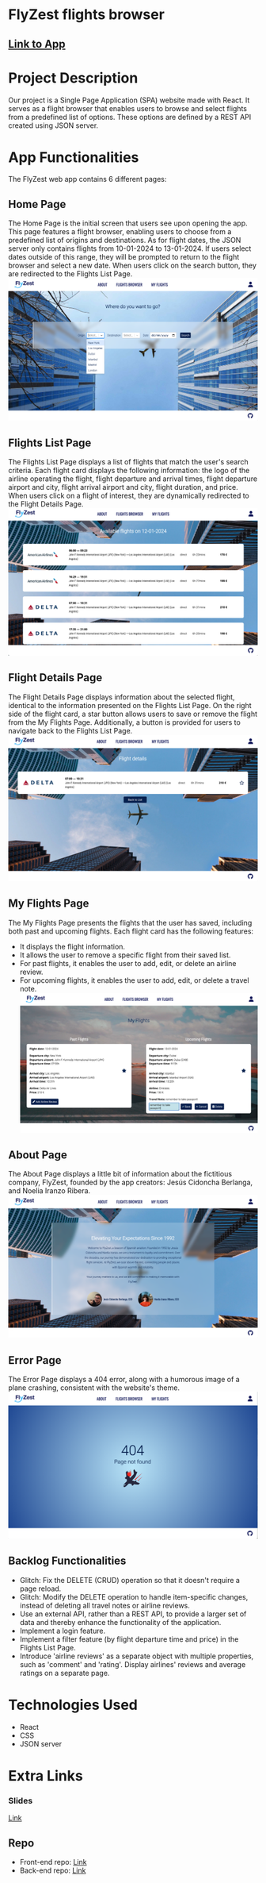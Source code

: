 #  FlyZest flights browser

## [Link to App ](https://flyzestfrontend.netlify.app/)

# Project Description

Our project is a Single Page Application (SPA) website made with React. It serves as a flight browser that enables users to browse and select flights from a predefined list of options. These options are defined by a REST API created using JSON server. 

# App Functionalities 

The FlyZest web app contains 6 different pages:

## Home Page 

The Home Page is the initial screen that users see upon opening the app. This page features a flight browser, enabling users to choose from a predefined list of origins and destinations. As for flight dates, the JSON server only contains flights from 10-01-2024 to 13-01-2024. If users select dates outside of this range, they will be prompted to return to the flight browser and select a new date. 
When users click on the search button, they are redirected to the Flights List Page. 
![HomePage](./src/images/homePage.png)

## Flights List Page

The Flights List Page displays a list of flights that match the user's search criteria. 
Each flight card displays the following information: the logo of the airline operating the flight, flight departure and arrival times, flight departure airport and city, flight arrival airport and city, flight duration, and price. When users click on a flight of interest, they are dynamically redirected to the Flight Details Page. 
![FlightsListPage](./src/images/flightsListPage.png)

## Flight Details Page

The Flight Details Page displays information about the selected flight, identical to the information presented on the Flights List Page. On the right side of the flight card, a star button allows users to save or remove the flight from the My Flights Page. Additionally, a button is provided for users to navigate back to the Flights List Page.
![FlightDetailsPage](./src/images/flightDetailsPage.png)

## My Flights Page

The My Flights Page presents the flights that the user has saved, including both past and upcoming flights. Each flight card has the following features:

- It displays the flight information.
- It allows the user to remove a specific flight from their saved list.
- For past flights, it enables the user to add, edit, or delete an airline review.
- For upcoming flights, it enables the user to add, edit, or delete a travel note.
![MyFlightsPage](./src/images/myFlightsPage.png)

## About Page 

The About Page displays a little bit of information about the fictitious company, FlyZest, founded by the app creators: Jesús Cidoncha Berlanga, and Noelia Iranzo Ribera.
![aboutPage](./src/images/aboutPage.png)

## Error Page

The Error Page displays a 404 error, along with a humorous image of a plane crashing, consistent with the website's theme.  
![errorPage](./src/images/errorPage.png)

## Backlog Functionalities

- Glitch: Fix the DELETE (CRUD) operation so that it doesn't require a page reload.
- Glitch: Modify the DELETE operation to handle item-specific changes, instead of deleting all travel notes or airline reviews.
- Use an external API, rather than a REST API, to provide a larger set of data and thereby enhance the functionality of the application. 
- Implement a login feature.
- Implement a filter feature (by flight departure time and price) in the Flights List Page.
- Introduce 'airline reviews' as a separate object with multiple properties, such as 'comment' and 'rating'. Display airlines' reviews and average ratings on a separate page.

 
# Technologies Used
- React
- CSS
- JSON server

# Extra Links 

### Slides
[Link](https://docs.google.com/presentation/d/1noDRgiKQhqksLUwoKEyUr6kUZ8L9FziTVdOgVLsWPr4/edit#slide=id.gf641ff9b39_1_0)

## Repo
- Front-end repo: [Link](https://github.com/niranzri/m2project-frontend)
- Back-end repo: [Link](https://github.com/niranzri/m2project-backend)